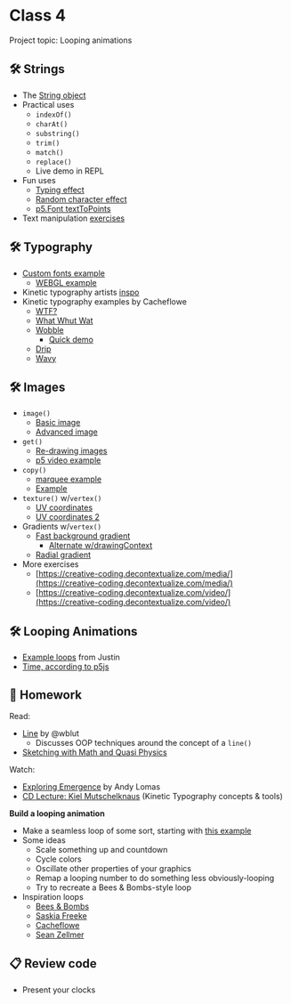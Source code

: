 # Class 4

Project topic: Looping animations

## 🛠️ Strings

- The [String object](https://developer.mozilla.org/en-US/docs/Web/JavaScript/Reference/Global_Objects/String)
- Practical uses
  - `indexOf()`
  - `charAt()`
  - `substring()`
  - `trim()`
  - `match()`
  - `replace()`
  - Live demo in REPL
- Fun uses
  - [Typing effect](https://editor.p5js.org/cacheflowe/sketches/SZuK1L9Ij)
  - [Random character effect](https://editor.p5js.org/cacheflowe/sketches/_HvhP2BON)
  - [p5.Font textToPoints](https://p5js.org/reference/p5.Font/textToPoints/)
- Text manipulation [exercises](https://creative-coding.decontextualize.com/text-and-type/)

## 🛠️ Typography

* [Custom fonts example](https://editor.p5js.org/cacheflowe/sketches/ZbOawrLPw)
  * [WEBGL example](https://editor.p5js.org/cacheflowe/sketches/MLo0ywJEh)
* Kinetic typography artists [inspo](../docs/inspiration.md#kinetic-typography)
* Kinetic typography examples by Cacheflowe
  * [WTF?](https://cacheflowe.com/art/digital/wtf)
  * [What Whut Wat](https://cacheflowe.com/art/digital/what-whut-wat)
  * [Wobble](https://cacheflowe.com/art/digital/wobble)
    * [Quick demo](https://editor.p5js.org/cacheflowe/sketches/XpVomQq1S)
  * [Drip](https://cacheflowe.com/art/digital/drip)
  * [Wavy](https://cacheflowe.com/art/digital/wavy)

## 🛠️ Images

- `image()`
  - [Basic image](https://editor.p5js.org/cacheflowe/sketches/H0JGQe2fu)
  - [Advanced image](https://editor.p5js.org/cacheflowe/sketches/DhW4CrQ18)
- `get()`
  - [Re-drawing images](https://editor.p5js.org/cacheflowe/sketches/RNbj-2IV0)
  - [p5 video example](https://p5js.org/examples/dom-video-pixels.html)
- `copy()`
  - [marquee example](https://editor.p5js.org/cacheflowe/sketches/lXo4uD5fV)
  - [Example](../images/html5-canvas-image-crop-diagram.png)
- `texture()` w/`vertex()`
  - [UV coordinates](https://editor.p5js.org/cacheflowe/sketches/gQTxOUuFj)
  - [UV coordinates 2](https://editor.p5js.org/cacheflowe/sketches/eOxZ6_PJx)
- Gradients w/`vertex()`
  - [Fast background gradient](https://editor.p5js.org/cacheflowe/sketches/3ToQYymCE)
    - [Alternate w/drawingContext](https://editor.p5js.org/cacheflowe/sketches/hClcXo_Cm)
  - [Radial gradient](https://editor.p5js.org/cacheflowe/sketches/W-vOOSTO6)
- More exercises
  - [https://creative-coding.decontextualize.com/media/](https://creative-coding.decontextualize.com/media/)
  - [https://creative-coding.decontextualize.com/video/](https://creative-coding.decontextualize.com/video/)

## 🛠️ Looping Animations

- [Example loops](https://cacheflowe.com/art/digital) from Justin
- [Time, according to p5js](https://editor.p5js.org/cacheflowe/sketches/EdkIstnmFL)

## 📝 Homework

Read:

- [Line](https://winterbloed.be/line/) by @wblut
  - Discusses OOP techniques around the concept of a `line()`
- [Sketching with Math and Quasi Physics](https://kynd.github.io/p5sketches/)

Watch:
  
- [Exploring Emergence](https://www.youtube.com/watch?v=gOqOyb51prU) by Andy Lomas
- [CD Lecture: Kiel Mutschelknaus](https://www.youtube.com/watch?v=u98hjQusdEU) (Kinetic Typography concepts & tools)

**Build a looping animation**

  - Make a seamless loop of some sort, starting with [this example](https://editor.p5js.org/cacheflowe/sketches/AyMfAnXTA)
  - Some ideas
    - Scale something up and countdown
    - Cycle colors
    - Oscillate other properties of your graphics
    - Remap a looping number to do something less obviously-looping
    - Try to recreate a Bees & Bombs-style loop
  - Inspiration loops
    - [Bees & Bombs](https://beesandbombs.tumblr.com/)
    - [Saskia Freeke](https://twitter.com/sasj_nl/status/1292547481432133636)
    - [Cacheflowe](https://cacheflowe.com/art/digital)
    - [Sean Zellmer](https://instagram.com/lejeunerenard/)

## 📋 Review code

- Present your clocks
